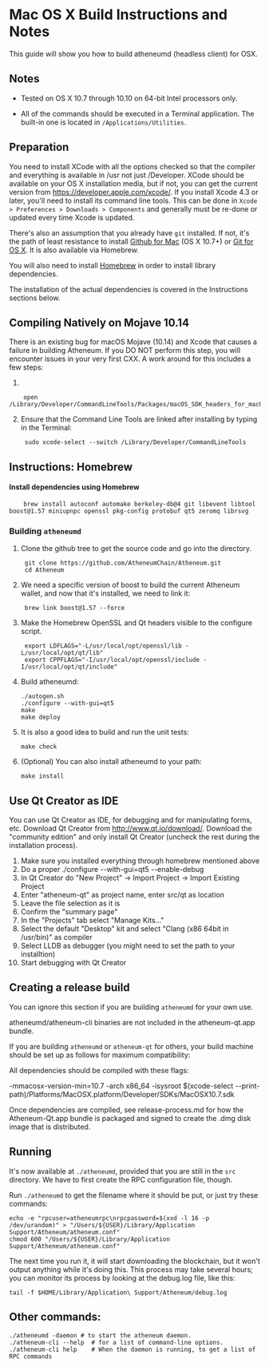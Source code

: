 Mac OS X Build Instructions and Notes
====================================
This guide will show you how to build atheneumd (headless client) for OSX.

Notes
-----

* Tested on OS X 10.7 through 10.10 on 64-bit Intel processors only.

* All of the commands should be executed in a Terminal application. The
built-in one is located in `/Applications/Utilities`.

Preparation
-----------

You need to install XCode with all the options checked so that the compiler
and everything is available in /usr not just /Developer. XCode should be
available on your OS X installation media, but if not, you can get the
current version from https://developer.apple.com/xcode/. If you install
Xcode 4.3 or later, you'll need to install its command line tools. This can
be done in `Xcode > Preferences > Downloads > Components` and generally must
be re-done or updated every time Xcode is updated.

There's also an assumption that you already have `git` installed. If
not, it's the path of least resistance to install [Github for Mac](https://mac.github.com/)
(OS X 10.7+) or
[Git for OS X](https://code.google.com/p/git-osx-installer/). It is also
available via Homebrew.

You will also need to install [Homebrew](http://brew.sh) in order to install library
dependencies.

The installation of the actual dependencies is covered in the Instructions
sections below.

Compiling Natively on Mojave 10.14
----------------------------------
There is an existing bug for macOS Mojave (10.14) and Xcode that causes a failure in building Atheneum. If you DO NOT perform this step, you will encounter issues in your very first CXX. A work around for this includes a few steps:

1.
        
        open /Library/Developer/CommandLineTools/Packages/macOS_SDK_headers_for_macOS_10.14.pkg
        
2. Ensure that the Command Line Tools are linked after installing by typing in the Terminal:
        
        sudo xcode-select --switch /Library/Developer/CommandLineTools


Instructions: Homebrew
----------------------

#### Install dependencies using Homebrew

        brew install autoconf automake berkeley-db@4 git libevent libtool boost@1.57 miniupnpc openssl pkg-config protobuf qt5 zeromq librsvg

### Building `atheneumd`

1. Clone the github tree to get the source code and go into the directory.

        git clone https://github.com/AtheneumChain/Atheneum.git
        cd Atheneum

2. We need a specific version of boost to build the current Atheneum wallet, and now that it's installed, we need to link it:

        brew link boost@1.57 --force

3. Make the Homebrew OpenSSL and Qt headers visible to the configure script.

        export LDFLAGS="-L/usr/local/opt/openssl/lib -L/usr/local/opt/qt/lib"
        export CPPFLAGS="-I/usr/local/opt/openssl/include -I/usr/local/opt/qt/include"

4.  Build atheneumd:

        ./autogen.sh
        ./configure --with-gui=qt5
        make
        make deploy

5.  It is also a good idea to build and run the unit tests:

        make check

6.  (Optional) You can also install atheneumd to your path:

        make install

Use Qt Creator as IDE
------------------------
You can use Qt Creator as IDE, for debugging and for manipulating forms, etc.
Download Qt Creator from http://www.qt.io/download/. Download the "community edition" and only install Qt Creator (uncheck the rest during the installation process).

1. Make sure you installed everything through homebrew mentioned above
2. Do a proper ./configure --with-gui=qt5 --enable-debug
3. In Qt Creator do "New Project" -> Import Project -> Import Existing Project
4. Enter "atheneum-qt" as project name, enter src/qt as location
5. Leave the file selection as it is
6. Confirm the "summary page"
7. In the "Projects" tab select "Manage Kits..."
8. Select the default "Desktop" kit and select "Clang (x86 64bit in /usr/bin)" as compiler
9. Select LLDB as debugger (you might need to set the path to your installtion)
10. Start debugging with Qt Creator

Creating a release build
------------------------
You can ignore this section if you are building `atheneumd` for your own use.

atheneumd/atheneum-cli binaries are not included in the atheneum-qt.app bundle.

If you are building `atheneumd` or `atheneum-qt` for others, your build machine should be set up
as follows for maximum compatibility:

All dependencies should be compiled with these flags:

 -mmacosx-version-min=10.7
 -arch x86_64
 -isysroot $(xcode-select --print-path)/Platforms/MacOSX.platform/Developer/SDKs/MacOSX10.7.sdk

Once dependencies are compiled, see release-process.md for how the Atheneum-Qt.app
bundle is packaged and signed to create the .dmg disk image that is distributed.

Running
-------

It's now available at `./atheneumd`, provided that you are still in the `src`
directory. We have to first create the RPC configuration file, though.

Run `./atheneumd` to get the filename where it should be put, or just try these
commands:

    echo -e "rpcuser=atheneumrpc\nrpcpassword=$(xxd -l 16 -p /dev/urandom)" > "/Users/${USER}/Library/Application Support/Atheneum/atheneum.conf"
    chmod 600 "/Users/${USER}/Library/Application Support/Atheneum/atheneum.conf"

The next time you run it, it will start downloading the blockchain, but it won't
output anything while it's doing this. This process may take several hours;
you can monitor its process by looking at the debug.log file, like this:

    tail -f $HOME/Library/Application\ Support/Atheneum/debug.log

Other commands:
-------

    ./atheneumd -daemon # to start the atheneum daemon.
    ./atheneum-cli --help  # for a list of command-line options.
    ./atheneum-cli help    # When the daemon is running, to get a list of RPC commands
